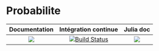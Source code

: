 # Probabilite

| **Documentation** | **Intégration continue** | **Julia doc** |
|:-----------------:|:------------------------:|:-------------:|
| [![](https://img.shields.io/badge/docs-dev-blue.svg)](https://mathn7.github.io/Probabilite/dev/) |[![Build Status](https://travis-ci.com/mathn7/Probabilite.svg?branch=master)](https://travis-ci.com/mathn7/Probabilite)|[![](https://img.shields.io/badge/Julia--docs-v1-informational)](https://docs.julialang.org) |
